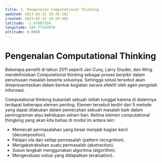 ```yaml
---
title: 1. Pengenalan Computational Thinking
updated: 2023-02-25 10:39:16Z
created: 2023-02-25 10:29:48Z
latitude: -2.97607350
longitude: 104.77543070
altitude: 0.0000
---
```


# Pengenalan Computational Thinking

Beberapa peneliti di tahun 2011 seperti Jan Cuny, Larry Snyder, dan Wing mendefinisikan Computational thinking sebagai proses berpikir dalam perumusan masalah beserta solusinya. Sehingga solusi tersebut akan direpresentasikan dalam bentuk kegiatan secara efektif oleh agen pengolah informasi.

Computational thinking bukanlah sebuah istilah tunggal karena di dalamnya terdapat beberapa elemen penting. Elemen tersebut terdiri dari 5 metode yang dapat dilakukan dalam pemecahan sebuah masalah baik dalam pemrograman atau kehidupan sehari-hari. Kelima elemen computational thingking yang akan kita bahas di modul ini antara lain:

* Memecah permasalahan yang besar menjadi bagian kecil (decomposition).
* Pelajari ola dari setiap permasalah (pattern recognition).
* Mengabstraksikan suatu permasalah (abstraction).
* Susun langkah menggunakan algoritma (algorithm).
* Mengevaluasi solusi yang didapatkan (evaluation).

